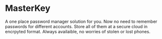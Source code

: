 # MasterKey

A one place password manager solution for you. Now no need to remember passwords for different accounts. Store all of them at a secure cloud in encrpyted format. Always availaible, no worries of stolen or lost phones.
